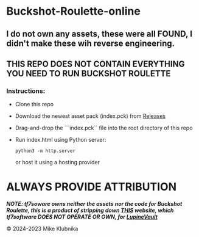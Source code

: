 # Buckshot-Roulette-online

## I do not own any assets, these were all FOUND, I didn't make these wih reverse engineering.

THIS REPO DOES NOT CONTAIN EVERYTHING YOU NEED TO RUN BUCKSHOT ROULETTE
---

### Instructions:

- Clone this repo

- Download the newest asset pack (index.pck) from [Releases](https://github.com/tf7software/Buckshot-Roulette-online/releases)

- Drag-and-drop the ```index.pck`` file into the root directory of this repo

- Run index.html using Python server:
  ```
  python3 -m http.server
  ```
  or host it using a hosting provider

# ALWAYS PROVIDE ATTRIBUTION

___NOTE: tf7soware owns neither the assets nor the code for Buckshot Roulette, this is a product of stripping down [THIS](https://buckshotroulette.online/steam/) website, which tf7software DOES NOT OPERATE OR OWN, for [LupineVault](https://github.com/LupineVault)___

© 2024-2023 Mike Klubnika
